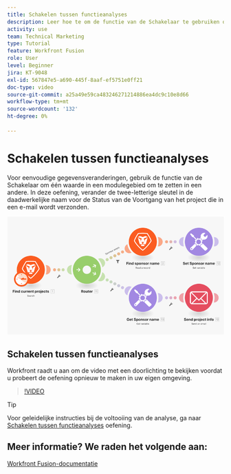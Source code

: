 ```yaml
---
title: Schakelen tussen functieanalyses
description: Leer hoe te om de functie van de Schakelaar te gebruiken om één waarde aan een andere binnen een modulegebied in te zetten [!DNL Adobe Workfront Fusion].
activity: use
team: Technical Marketing
type: Tutorial
feature: Workfront Fusion
role: User
level: Beginner
jira: KT-9048
exl-id: 567847e5-a690-445f-8aaf-ef5751e0ff21
doc-type: video
source-git-commit: a25a49e59ca483246271214886ea4dc9c10e8d66
workflow-type: tm+mt
source-wordcount: '132'
ht-degree: 0%

---
```


# Schakelen tussen functieanalyses

Voor eenvoudige gegevensveranderingen, gebruik de functie van de Schakelaar om één waarde in een modulegebied om te zetten in een andere. In deze oefening, verander de twee-letterige sleutel in de daadwerkelijke naam voor de Status van de Voortgang van het project die in een e-mail wordt verzonden.

![Een afbeelding die de schakelfunctie gebruikt](assets/beyond-basic-modules-3.png)

## Schakelen tussen functieanalyses

Workfront raadt u aan om de video met een doorlichting te bekijken voordat u probeert de oefening opnieuw te maken in uw eigen omgeving.

>[!VIDEO](https://video.tv.adobe.com/v/335289/?quality=12&learn=on)

>[!TIP]
>
>Voor geleidelijke instructies bij de voltooiing van de analyse, ga naar [Schakelen tussen functieanalyses](https://experienceleague.adobe.com/docs/workfront-learn/tutorials-workfront/fusion/exercises/switch-function.html?lang=en) oefening.


## Meer informatie? We raden het volgende aan:

[Workfront Fusion-documentatie](https://experienceleague.adobe.com/docs/workfront/using/adobe-workfront-fusion/workfront-fusion-2.html?lang=en)
